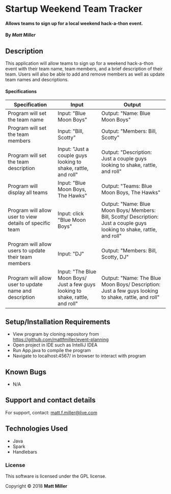 # Startup Weekend Team Tracker

#### Allows teams to sign up for a local weekend hack-a-thon event.

#### By _**Matt Miller**_

## Description

This application will allow teams to sign up for a weekend hack-a-thon event with their team name, team members, and a brief description of their team. Users will also be able to add and remove members as well as update team names and descriptions.

#### Specifications

| Specification | Input | Output |
| --- | --- | --- |
| Program will set the team name | Input: "Blue Moon Boys" | Output: "Name: Blue Moon Boys" |
| Program will set the team members | Input: "Bill, Scotty" | Output: "Members: Bill, Scotty" |
| Program will set the team description | Input: "Just a couple guys looking to shake, rattle, and roll" | Output: "Description: Just a couple guys looking to shake, rattle, and roll" |
| Program will display all teams | Input: "Blue Moon Boys, The Hawks" | Output: "Teams: Blue Moon Boys, The Hawks" |
| Program will allow user to view details of specific team | Input: click "Blue Moon Boys" | Output: "Name: Blue Moon Boys/ Members: Bill, Scotty/ Description: Just a couple guys looking to shake, rattle, and roll" |
| Program will allow users to update their team members  | Input: "DJ" | Output: "Members: Bill, Scotty, DJ" |
| Program will allow user to update name and description | Input: "The Blue Moon Boys/ Just a few guys looking to shake, rattle, and roll" | Output: "Name: The Blue Moon Boys/ Description: Just a few guys looking to shake, rattle, and roll" |


## Setup/Installation Requirements

* View program by cloning repository from https://github.com/mattfmiller/event-planning
* Open project in IDE such as IntelliJ IDEA
* Run App.java to compile the program
* Navigate to localhost:4567/ in browser to interact with program

## Known Bugs

* N/A

## Support and contact details

For support, contact: matt.f.miller@live.com

## Technologies Used

* Java
* Spark
* Handlebars

### License

This software is licensed under the GPL license.

Copyright © 2018 **Matt Miller**
